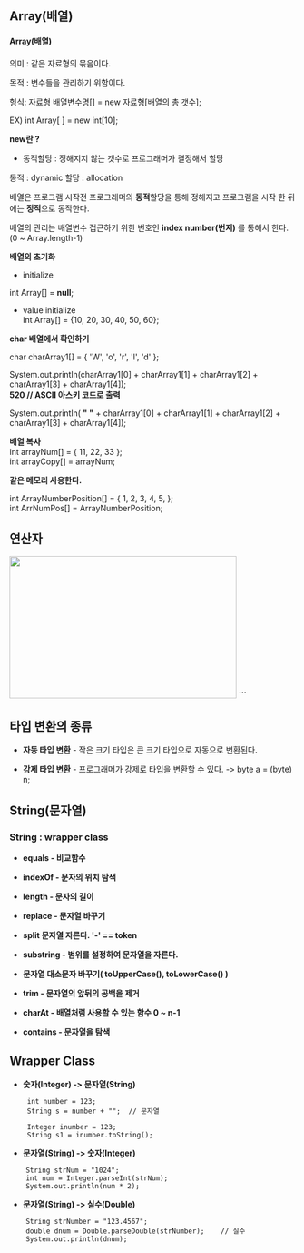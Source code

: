 ## Array(배열)


#### **Array(배열)**

의미 : 같은 자료형의 묶음이다.

목적 : 변수들을 관리하기 위함이다.

형식: 자료형 배열변수명[] = new 자료형[배열의 총 갯수];

EX) int Array[ ] = new int[10];


**new란 ?**

- 동적할당 : 정해지지 않는 갯수로 프로그래머가 결정해서 할당

동적 : dynamic 할당 : allocation

  

배열은 프로그램 시작전 프로그래머의 **동적**할당을 통해 정해지고 프로그램을 시작 한 뒤에는  **정적**으로 동작한다.

  

배열의 관리는 배열변수 접근하기 위한 번호인  **index number(번지)** 를 통해서 한다.(0 ~ Array.length-1)

  

**배열의 초기화**

- initialize

int Array[] =  **null**;

- value initialize  
int Array[] = {10, 20, 30, 40, 50, 60};


**char 배열에서 확인하기**

char charArray1[] = { 'W', 'o', 'r', 'l', 'd' };

  

System.out.println(charArray1[0] + charArray1[1] + charArray1[2] + charArray1[3] + charArray1[4]);  
**520 // ASCII 아스키 코드로 출력**

  

System.out.println(  **" "**  + charArray1[0] + charArray1[1] + charArray1[2] + charArray1[3] + charArray1[4]);


**배열 복사**  
int arrayNum[] = { 11, 22, 33 };  
int arrayCopy[] = arrayNum;

  

**같은 메모리 사용한다.**

int ArrayNumberPosition[] = { 1, 2, 3, 4, 5, };  
int ArrNumPos[] = ArrayNumberPosition;

## 연산자 
<img src ="https://blog.kakaocdn.net/dn/yzqJr/btrdeWYQGLw/uqxjBeYEY7wNoxjHFUtFP1/img.png" width="400" height="250">
```


## 타입 변환의 종류

- **자동 타입 변환** - 작은 크기 타입은 큰 크기 타입으로 자동으로 변환된다.

- **강제 타입 변환** - 프로그래머가 강제로 타입을 변환할 수 있다. -> byte a = (byte) n;



## String(문자열) 
###  **String : wrapper class** ###

- **equals - 비교함수**

- **indexOf - 문자의 위치 탐색**

- **length - 문자의 길이**

- **replace - 문자열 바꾸기**

- **split 문자열 자른다. '-' == token**

- **substring - 범위를 설정하여 문자열을 자른다.**

- **문자열 대소문자 바꾸기( toUpperCase(), toLowerCase() )**

- **trim - 문자열의 앞뒤의 공백을 제거**

- **charAt - 배열처럼 사용할 수 있는 함수 0 ~ n-1**

- **contains - 문자열을 탐색**


##  Wrapper Class


- **숫자(Integer) -> 문자열(String)**

       int number = 123; 
       String s = number + ""; 	// 문자열
        		
       Integer inumber = 123; 
       String s1 = inumber.toString();
       
- **문자열(String) -> 숫자(Integer)**
```
    String strNum = "1024";
    int num = Integer.parseInt(strNum); 
    System.out.println(num * 2);
```

- **문자열(String) -> 실수(Double)**
```
    String strNumber = "123.4567";
    double dnum = Double.parseDouble(strNumber);	// 실수
    System.out.println(dnum);
```
